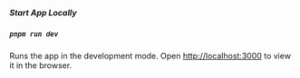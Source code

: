 ##### Start App Locally

##### `pnpm run dev`

Runs the app in the development mode.
Open [http://localhost:3000](http://localhost:3000) to view it in the browser.

